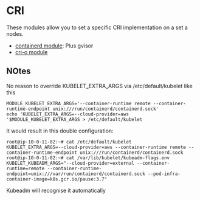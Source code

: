# CRI

These modules allow you to set a specific CRI implementation on a set a nodes.

- [containerd module](containerd): Plus gvisor
- [cri-o module](cri-o)

## NOtes

No reason to override KUBELET_EXTRA_ARGS via /etc/default/kubelet like this

    MODULE_KUBELET_EXTRA_ARGS='--container-runtime remote --container-runtime-endpoint unix:///run/containerd/containerd.sock'
    echo 'KUBELET_EXTRA_ARGS=--cloud-provider=aws '$MODULE_KUBELET_EXTRA_ARGS > /etc/default/kubelet

It would result in this double configuration:

    root@ip-10-0-11-82:~# cat /etc/default/kubelet
    KUBELET_EXTRA_ARGS=--cloud-provider=aws --container-runtime remote --container-runtime-endpoint unix:///run/containerd/containerd.sock
    root@ip-10-0-11-82:~# cat /var/lib/kubelet/kubeadm-flags.env
    KUBELET_KUBEADM_ARGS="--cloud-provider=external --container-runtime=remote --container-runtime-endpoint=unix:///var/run/containerd/containerd.sock --pod-infra-container-image=k8s.gcr.io/pause:3.7"

Kubeadm will recognise it automatically